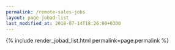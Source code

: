 ```yaml
---
permalink: /remote-sales-jobs
layout: page-jobad-list
last_modified_at: 2018-07-14T18:26:00+0300
---
```

{% include render_jobad_list.html permalink=page.permalink %}
